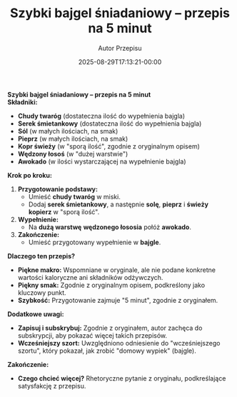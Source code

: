 ﻿---
draft: true
title: "**Szybki bajgel śniadaniowy – przepis na 5 minut**"
author: "Autor Przepisu"
recipe_image: images/recipe-headers/default.avif
date: 2025-08-29T17:13:21-00:00
categories: ["sniadania"]
tags: ["draft"]
tagline: "Przepis do sformatowania"
servings: 4
prep_time: 15
cook: true
cook_time: 30
calories: 300
protein: 20
fat: 10
carbohydrate: 25
---
**Szybki bajgel śniadaniowy – przepis na 5 minut**  
**Składniki:**  
- **Chudy twaróg** (dostateczna ilość do wypełnienia bajgla)  
- **Serek śmietankowy** (dostateczna ilość do wypełnienia bajgla)  
- **Sól** (w małych ilościach, na smak)  
- **Pieprz** (w małych ilościach, na smak)  
- **Kopr świeży** (w "sporą ilość", zgodnie z oryginalnym opisem)  
- **Wędzony łosoś** (w "dużej warstwie")  
- **Awokado** (w ilości wystarczającej na wypełnienie bajgla)  

**Krok po kroku:**  
1. **Przygotowanie podstawy:**  
   - Umieść **chudy twaróg** w miski.  
   - Dodaj **serek śmietankowy**, a następnie **solę**, **pieprz** i **świeży kopierz** w "sporą ilość".  
2. **Wypełnienie:**  
   - Na **dużą warstwę** **wędzonego łososia** połóż **awokado**.  
3. **Zakończenie:**  
   - Umieść przygotowany wypełnienie w **bajgle**.  

**Dlaczego ten przepis?**  
- **Piękne makro:** Wspomniane w oryginale, ale nie podane konkretne wartości kaloryczne ani składników odżywczych.  
- **Piękny smak:** Zgodnie z oryginalnym opisem, podkreślony jako kluczowy punkt.  
- **Szybkość:** Przygotowanie zajmuje "5 minut", zgodnie z oryginałem.  

**Dodatkowe uwagi:**  
- **Zapisuj i subskrybuj:** Zgodnie z oryginałem, autor zachęca do subskrypcji, aby pokazać więcej takich przepisów.  
- **Wcześniejszy szort:** Uwzględniono odniesienie do "wcześniejszego szortu", który pokazał, jak zrobić "domowy wypiek" (bajgle).  

**Zakończenie:**  
- **Czego chcieć więcej?** Rhetoryczne pytanie z oryginału, podkreślające satysfakcję z przepisu.